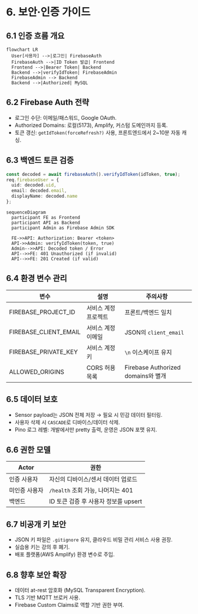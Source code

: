 # 6. 보안·인증 가이드

## 6.1 인증 흐름 개요
```mermaid
flowchart LR
  User[사용자] -->|로그인| FirebaseAuth
  FirebaseAuth -->|ID Token 발급| Frontend
  Frontend -->|Bearer Token| Backend
  Backend -->|verifyIdToken| FirebaseAdmin
  FirebaseAdmin --> Backend
  Backend -->|Authorized| MySQL
```

## 6.2 Firebase Auth 전략
- 로그인 수단: 이메일/패스워드, Google OAuth.
- Authorized Domains: 로컬(5173), Amplify, 커스텀 도메인까지 등록.
- 토큰 갱신: `getIdToken(forceRefresh?)` 사용, 프론트엔드에서 2~10분 자동 캐싱.

## 6.3 백엔드 토큰 검증
```ts
const decoded = await firebaseAuth().verifyIdToken(idToken, true);
req.firebaseUser = {
  uid: decoded.uid,
  email: decoded.email,
  displayName: decoded.name
};
```

```mermaid
sequenceDiagram
  participant FE as Frontend
  participant API as Backend
  participant Admin as Firebase Admin SDK

  FE->>API: Authorization: Bearer <token>
  API->>Admin: verifyIdToken(token, true)
  Admin-->>API: Decoded token / Error
  API-->>FE: 401 Unauthorized (if invalid)
  API-->>FE: 201 Created (if valid)
```

## 6.4 환경 변수 관리
| 변수 | 설명 | 주의사항 |
| --- | --- | --- |
| FIREBASE_PROJECT_ID | 서비스 계정 프로젝트 | 프론트/백엔드 일치 |
| FIREBASE_CLIENT_EMAIL | 서비스 계정 이메일 | JSON의 `client_email` |
| FIREBASE_PRIVATE_KEY | 서비스 계정 키 | `\n` 이스케이프 유지 |
| ALLOWED_ORIGINS | CORS 허용 목록 | Firebase Authorized domains와 별개 |

## 6.5 데이터 보호
- Sensor payload는 JSON 전체 저장 → 필요 시 민감 데이터 필터링.
- 사용자 삭제 시 `CASCADE`로 디바이스/데이터 삭제.
- Pino 로그 레벨: 개발에서만 pretty 출력, 운영은 JSON 포맷 유지.

## 6.6 권한 모델
| Actor | 권한 |
| --- | --- |
| 인증 사용자 | 자신의 디바이스/센서 데이터 업로드 |
| 미인증 사용자 | `/health` 조회 가능, 나머지는 401 |
| 백엔드 | ID 토큰 검증 후 사용자 정보를 upsert |

## 6.7 비공개 키 보안
- JSON 키 파일은 `.gitignore` 유지, 클라우드 비밀 관리 서비스 사용 권장.
- 실습용 키는 강의 후 폐기.
- 배포 플랫폼(AWS Amplify) 환경 변수로 주입.

## 6.8 향후 보안 확장
- 데이터 at-rest 암호화 (MySQL Transparent Encryption).
- TLS 기반 MQTT 브로커 사용.
- Firebase Custom Claims로 역할 기반 권한 부여.
